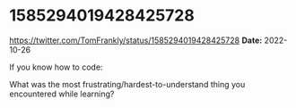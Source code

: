 # 1585294019428425728
https://twitter.com/TomFrankly/status/1585294019428425728
**Date:** 2022-10-26

If you know how to code:

What was the most frustrating/hardest-to-understand thing you encountered while learning?
